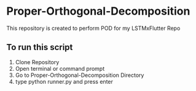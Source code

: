 # Proper-Orthogonal-Decomposition
This repository is created to perform POD for my LSTMxFlutter Repo

## To run this script 
1. Clone Repository
2. Open terminal or command prompt
3. Go to Proper-Orthogonal-Decomposition Directory
4. type python runner.py and press enter